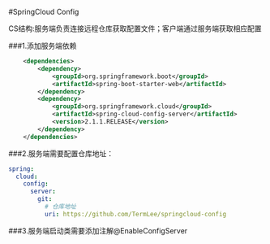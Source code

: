 #SpringCloud Config

CS结构:服务端负责连接远程仓库获取配置文件；客户端通过服务端获取相应配置

###1.添加服务端依赖
```xml
    <dependencies>
        <dependency>
            <groupId>org.springframework.boot</groupId>
            <artifactId>spring-boot-starter-web</artifactId>
        </dependency>
        <dependency>
            <groupId>org.springframework.cloud</groupId>
            <artifactId>spring-cloud-config-server</artifactId>
            <version>2.1.1.RELEASE</version>
        </dependency>
    </dependencies>
```

###2.服务端需要配置仓库地址：
```yaml
spring:
  cloud:
    config:
      server:
        git:
          # 仓库地址
          uri: https://github.com/TermLee/springcloud-config
```
###3.服务端启动类需要添加注解@EnableConfigServer